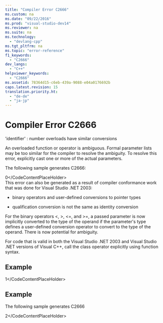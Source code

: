 ```yaml
---
title: "Compiler Error C2666"
ms.custom: na
ms.date: "09/22/2016"
ms.prod: "visual-studio-dev14"
ms.reviewer: na
ms.suite: na
ms.technology: 
  - "devlang-cpp"
ms.tgt_pltfrm: na
ms.topic: "error-reference"
f1_keywords: 
  - "C2666"
dev_langs: 
  - "C++"
helpviewer_keywords: 
  - "C2666"
ms.assetid: 78364d15-c6eb-439a-9088-e04a0176692b
caps.latest.revision: 15
translation.priority.ht: 
  - "de-de"
  - "ja-jp"
---
```

# Compiler Error C2666
'identifier' : number overloads have similar conversions  
  
 An overloaded function or operator is ambiguous.   Formal parameter lists may be too similar for the compiler to resolve the ambiguity.  To resolve this error, explicitly cast one or more of the actual parameters.  
  
 The following sample generates C2666:  
  
<CodeContentPlaceHolder>0\</CodeContentPlaceHolder>  
 This error can also be generated as a result of compiler conformance work that was done for Visual Studio .NET 2003:  
  
-   binary operators and user-defined conversions to pointer types  
  
-   qualification conversion is not the same as identity conversion  
  
 For the binary operators \<, >, \<=, and >=, a passed parameter is now implicitly converted to the type of the operand if the parameter's type defines a user-defined conversion operator to convert to the type of the operand. There is now potential for ambiguity.  
  
 For code that is valid in both the Visual Studio .NET 2003 and Visual Studio .NET versions of Visual C++, call the class operator explicitly using function syntax.  
  
## Example  
  
<CodeContentPlaceHolder>1\</CodeContentPlaceHolder>  
## Example  
 The following sample generates C2666  
  
<CodeContentPlaceHolder>2\</CodeContentPlaceHolder>